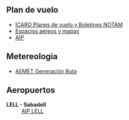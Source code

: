 ## Plan de vuelo
* <a href="https://notampib.enaire.es/icaro" target="_blank">ICARO Planes de vuelo y Boletines NOTAM</a>
* <a href="https://insignia.enaire.es" target="_blank">Espacios aereos y mapas</a>
* <a href="https://aip.enaire.es/AIP/" target="_blank">AIP</a>

## Metereologia
* <a href="https://ama.aemet.es" target="_blank">AEMET Generación Ruta</a>

## Aeropuertos
<dl>
    <dt><strong>LELL - Sabadell</strong></dt>
    <dd><a href="https://aip.enaire.es/AIP/#LELL" target="_blank">AIP LELL</a></dd>
</dl>